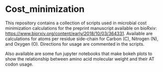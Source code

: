 # Cost_minimization

This repository contains a collection of scripts used in microbial cost minimization calculations for the preprint manuscript available on bioRxiv: https://www.biorxiv.org/content/early/2018/10/03/364331. Available are calculations for atoms per residue side-chain for Carbon (C), Nitrogen (N), and Oxygen (O). Directions for usage are commented in the scripts.

Also available are some fun jupyter notebooks that make bokeh plots to show the relationship between amino acid molecular weight and their AT codon usage.
